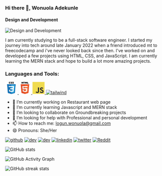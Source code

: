 ### Hi there 👋, Wonuola Adekunle
#### Design and Development
![Design and Development](https://media.istockphoto.com/vectors/black-woman-working-on-laptop-freelance-online-studying-remote-work-vector-id1299573732?k=20&m=1299573732&s=612x612&w=0&h=74sE9AaKbfhrTymVjJNrzfZF704c4JOYCGkjL9tlByY=)

I am currently studying to be a full-stack software engineer. I started my journey into tech around late January 2022 when a friend introduced mt to freecodecamp and i've never looked back since then. I've worked on and developed a few projects using HTML, CSS, and JavaScript. I am currently learning the MERN stack and hope to build a lot more amazing projects.

<h3 align="left">Languages and Tools:</h3>
<p align="left"> <a href="https://www.w3schools.com/css/" target="_blank" rel="noreferrer"> <img src="https://raw.githubusercontent.com/devicons/devicon/master/icons/css3/css3-original-wordmark.svg" alt="css3" width="40" height="40"/> </a> <a href="https://www.w3.org/html/" target="_blank" rel="noreferrer"> <img src="https://raw.githubusercontent.com/devicons/devicon/master/icons/html5/html5-original-wordmark.svg" alt="html5" width="40" height="40"/> </a> <a href="https://developer.mozilla.org/en-US/docs/Web/JavaScript" target="_blank" rel="noreferrer"> <img src="https://raw.githubusercontent.com/devicons/devicon/master/icons/javascript/javascript-original.svg" alt="javascript" width="40" height="40"/> </a> <a href="https://tailwindcss.com/" target="_blank" rel="noreferrer"> <img src="https://www.vectorlogo.zone/logos/tailwindcss/tailwindcss-icon.svg" alt="tailwind" width="40" height="40"/> </a> </p>

- 🔭 I’m currently working on Restaurant web page 
- 🌱 I’m currently learning Javascript and MERN stack 
- 👯 I’m looking to collaborate on Groundbreaking projects 
- 🤔 I’m looking for help with Professional and personal development 
- 📫 How to reach me: logun.wonuola@gmail.com 
- 😄 Pronouns: She/Her 


[<img src='https://cdn.jsdelivr.net/npm/simple-icons@3.0.1/icons/github.svg' alt='github' height='40'>](https://github.com/harshleey)  [<img src='https://cdn.jsdelivr.net/npm/simple-icons@3.0.1/icons/dev-dot-to.svg' alt='dev' height='40'>](https://dev.to/@wonuola)  [<img src='https://cdn.jsdelivr.net/npm/simple-icons@3.0.1/icons/hashnode.svg' alt='dev' height='40'>](@wonuola-dev)  [<img src='https://cdn.jsdelivr.net/npm/simple-icons@3.0.1/icons/linkedin.svg' alt='linkedin' height='40'>](https://www.linkedin.com/in/fatima-adekunle/)  [<img src='https://cdn.jsdelivr.net/npm/simple-icons@3.0.1/icons/twitter.svg' alt='twitter' height='40'>](https://twitter.com/adebola_xo)  [<img src='https://cdn.jsdelivr.net/npm/simple-icons@3.0.1/icons/reddit.svg' alt='Reddit' height='40'>](https://www.reddit.com/user/wonuola-xo)  

![GitHub stats](https://github-readme-stats.vercel.app/api?username=harshleey&show_icons=true)  

![GitHub Activity Graph](https://activity-graph.herokuapp.com/graph?username=harshleey)  

![GitHub streak stats](https://github-readme-streak-stats.herokuapp.com/?user=harshleey)  



